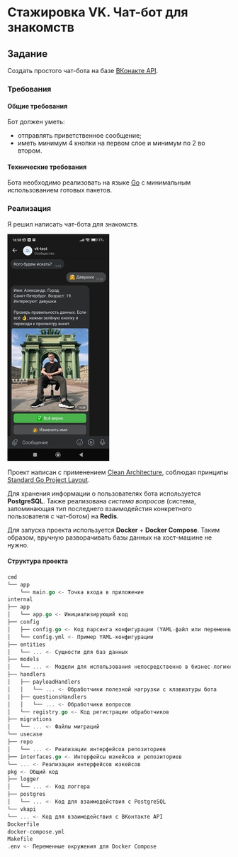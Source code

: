 # Стажировка VK. Чат-бот для знакомств

## Задание

Создать простого чат-бота на базе [ВКонакте API](https://dev.vk.com/reference).

### Требования

#### Общие требования

Бот должен уметь:

- отправлять приветственное сообщение;
- иметь минимум 4 кнопки на первом слое и минимум по 2 во втором.

#### Технические требования

Бота необходимо реализовать на языке [Go](https://go.dev/) с минимальным использованием готовых пакетов.

### Реализация

Я решил написать чат-бота для знакомств.

![](images/bot.jpg)

Проект написан с применением [Clean Architecture](https://github.com/evrone/go-clean-template), соблюдая принципы 
[Standard Go Project Layout](https://github.com/golang-standards/project-layout).

Для хранения информации о пользователях бота используется **PostgreSQL**. Также реализована *система вопросов* (система,
запоминающая тип последнего взаимодейстия конкретного пользователя с чат-ботом) на **Redis**.

Для запуска проекта используется **Docker** + **Docker Compose**. Таким образом, вручную разворачивать базы данных на
хост-машине не нужно.

#### Структура проекта

```go
cmd
└── app
    └── main.go <- Точка входа в приложение
internal
├── app
│   └── app.go <- Инициализирующий код
├── config
│   ├── config.go <- Код парсинга конфигурации (YAML-файл или переменные окружения)
│   └── config.yml <- Пример YAML-конфигурации
├── entities
│   └── ... <- Сущности для баз данных
├── models
│   └── ... <- Модели для использования непосредственно в бизнес-логике
├── handlers
│   ├── payloadHandlers
│   │   └── ... <- Обработчики полезной нагрузки с клавиатуры бота
│   ├── questionsHandlers
│   │   └── ... <- Обработчики вопросов
│   └── registry.go <- Код регистрации обработчиков
├── migrations
│   └── ... <- Файлы миграций
└── usecase
├── repo
│   └── ... <- Реализации интерфейсов репозиториев
├── interfaces.go <- Интерфейсы юзкейсов и репозиториев
└── ... <- Реализации интерфейсов юзкейсов
pkg <- Общий код
├── logger
│   └── ... <- Код логгера
├── postgres
│   └── ... <- Код для взаимодействия с PostgreSQL
└── vkapi
└── ... <- Код для взаимодействия с ВКонтакте API
Dockerfile
docker-compose.yml
Makefile
.env <- Переменные окружения для Docker Compose
```
